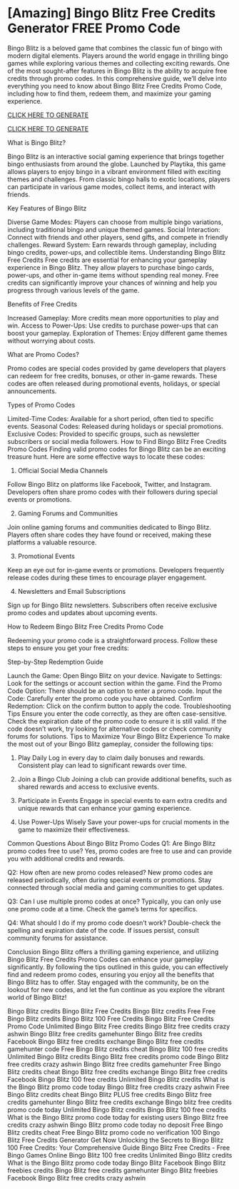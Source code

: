 # [Amazing] Bingo Blitz Free Credits Generator FREE Promo Code

Bingo Blitz is a beloved game that combines the classic fun of bingo with modern digital elements. Players around the world engage in thrilling bingo games while exploring various themes and collecting exciting rewards. One of the most sought-after features in Bingo Blitz is the ability to acquire free credits through promo codes. In this comprehensive guide, we’ll delve into everything you need to know about Bingo Blitz Free Credits Promo Code, including how to find them, redeem them, and maximize your gaming experience.

 [CLICK HERE TO GENERATE](https://appbitly.com/bingo-new)

 [CLICK HERE TO GENERATE](https://appbitly.com/bingo-new)


What is Bingo Blitz?

Bingo Blitz is an interactive social gaming experience that brings together bingo enthusiasts from around the globe. Launched by Playtika, this game allows players to enjoy bingo in a vibrant environment filled with exciting themes and challenges. From classic bingo halls to exotic locations, players can participate in various game modes, collect items, and interact with friends.

Key Features of Bingo Blitz

Diverse Game Modes: Players can choose from multiple bingo variations, including traditional bingo and unique themed games.
Social Interaction: Connect with friends and other players, send gifts, and compete in friendly challenges.
Reward System: Earn rewards through gameplay, including bingo credits, power-ups, and collectible items.
Understanding Bingo Blitz Free Credits
Free credits are essential for enhancing your gameplay experience in Bingo Blitz. They allow players to purchase bingo cards, power-ups, and other in-game items without spending real money. Free credits can significantly improve your chances of winning and help you progress through various levels of the game.

Benefits of Free Credits

Increased Gameplay: More credits mean more opportunities to play and win.
Access to Power-Ups: Use credits to purchase power-ups that can boost your gameplay.
Exploration of Themes: Enjoy different game themes without worrying about costs.

What are Promo Codes?

Promo codes are special codes provided by game developers that players can redeem for free credits, bonuses, or other in-game rewards. These codes are often released during promotional events, holidays, or special announcements.

Types of Promo Codes

Limited-Time Codes: Available for a short period, often tied to specific events.
Seasonal Codes: Released during holidays or special promotions.
Exclusive Codes: Provided to specific groups, such as newsletter subscribers or social media followers.
How to Find Bingo Blitz Free Credits Promo Codes
Finding valid promo codes for Bingo Blitz can be an exciting treasure hunt. Here are some effective ways to locate these codes:

1. Official Social Media Channels

Follow Bingo Blitz on platforms like Facebook, Twitter, and Instagram. Developers often share promo codes with their followers during special events or promotions.

2. Gaming Forums and Communities

Join online gaming forums and communities dedicated to Bingo Blitz. Players often share codes they have found or received, making these platforms a valuable resource.

3. Promotional Events

Keep an eye out for in-game events or promotions. Developers frequently release codes during these times to encourage player engagement.

4. Newsletters and Email Subscriptions

Sign up for Bingo Blitz newsletters. Subscribers often receive exclusive promo codes and updates about upcoming events.

How to Redeem Bingo Blitz Free Credits Promo Code

Redeeming your promo code is a straightforward process. Follow these steps to ensure you get your free credits:

Step-by-Step Redemption Guide

Launch the Game: Open Bingo Blitz on your device.
Navigate to Settings: Look for the settings or account section within the game.
Find the Promo Code Option: There should be an option to enter a promo code.
Input the Code: Carefully enter the promo code you have obtained.
Confirm Redemption: Click on the confirm button to apply the code.
Troubleshooting Tips
Ensure you enter the code correctly, as they are often case-sensitive.
Check the expiration date of the promo code to ensure it is still valid.
If the code doesn’t work, try looking for alternative codes or check community forums for solutions.
Tips to Maximize Your Bingo Blitz Experience
To make the most out of your Bingo Blitz gameplay, consider the following tips:

1. Play Daily
Log in every day to claim daily bonuses and rewards. Consistent play can lead to significant rewards over time.

2. Join a Bingo Club
Joining a club can provide additional benefits, such as shared rewards and access to exclusive events.

3. Participate in Events
Engage in special events to earn extra credits and unique rewards that can enhance your gaming experience.

4. Use Power-Ups Wisely
Save your power-ups for crucial moments in the game to maximize their effectiveness.

Common Questions About Bingo Blitz Promo Codes
Q1: Are Bingo Blitz promo codes free to use?
Yes, promo codes are free to use and can provide you with additional credits and rewards.

Q2: How often are new promo codes released?
New promo codes are released periodically, often during special events or promotions. Stay connected through social media and gaming communities to get updates.

Q3: Can I use multiple promo codes at once?
Typically, you can only use one promo code at a time. Check the game’s terms for specifics.

Q4: What should I do if my promo code doesn’t work?
Double-check the spelling and expiration date of the code. If issues persist, consult community forums for assistance.

Conclusion
Bingo Blitz offers a thrilling gaming experience, and utilizing Bingo Blitz Free Credits Promo Codes can enhance your gameplay significantly. By following the tips outlined in this guide, you can effectively find and redeem promo codes, ensuring you enjoy all the benefits that Bingo Blitz has to offer. Stay engaged with the community, be on the lookout for new codes, and let the fun continue as you explore the vibrant world of Bingo Blitz!

Bingo Blitz credits Bingo Blitz Free Credits Bingo Blitz credits Free Free Bingo Blitz credits Bingo Blitz 100 Free Credits Bingo Blitz Free Credits Promo Code Unlimited Bingo Blitz Free credits Bingo Blitz free credits crazy ashwin Bingo Blitz free credits gamehunter Bingo Blitz free credits Facebook Bingo Blitz free credits exchange Bingo Blitz free credits gamehunter code Free Bingo Blitz credits cheat Bingo Blitz 100 free credits Unlimited Bingo Blitz credits Bingo Blitz free credits promo code Bingo Blitz free credits crazy ashwin Bingo Blitz free credits gamehunter Free Bingo Blitz credits cheat Bingo Blitz free credits exchange Bingo Blitz free credits Facebook Bingo Blitz 100 free credits Unlimited Bingo Blitz credits What is the Bingo Blitz promo code today Bingo Blitz free credits crazy ashwin Free Bingo Blitz credits cheat Bingo Blitz PLUS free credits Bingo Blitz free credits gamehunter Bingo Blitz free credits exchange Bingo blitz free credits promo code today Unlimited Bingo Blitz credits Bingo Blitz 100 free credits What is the Bingo Blitz promo code today for existing users Bingo Blitz free credits crazy ashwin Bingo Blitz promo code today no deposit Free Bingo Blitz credits cheat Free Bingo Blitz promo code no verification 100 Bingo Blitz Free Credits Generator Get Now Unlocking the Secrets to Bingo Blitz 100 Free Credits: Your Comprehensive Guide Bingo Blitz Free Credits - Free Bingo Games Online Bingo Blitz 100 free credits Unlimited Bingo Blitz credits What is the Bingo Blitz promo code today Bingo Blitz Facebook Bingo Blitz freebies credits Bingo Blitz free credits gamehunter Bingo Blitz freebies Facebook Bingo Blitz free credits crazy ashwin